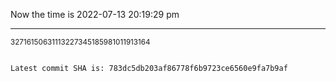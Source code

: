 Now the time is 2022-07-13 20:19:29 pm

---

<small>32716150631113227345185981011913164</small>

```txt

Latest commit SHA is: 783dc5db203af86778f6b9723ce6560e9fa7b9af
```
